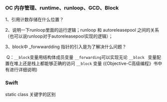 ### OC 内存管理、runtime、runloop、GCD、Block

1、引用计数存储在什么位置？

2、说明一下runloop里面的运行逻辑；runloop 和 autoreleasepool 之间的关系（也可以说runloop对于autoreleasepool实现的逻辑）；

3、block中 _forwwardding 指针的引入是为了解决什么问题？

​	Q：`__block`变量用结构体成员变量 `__forwarding`可以实现无论 `__block ` 变量配置在堆上还是栈上都能够正确的访问 `__block` 变量 (《Objective-C高级编程》书中有进行详细说明)



### Swift

static class 关键字的区别

###### 